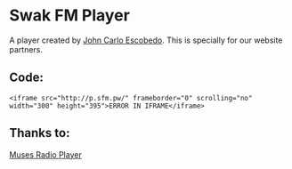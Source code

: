 Swak FM Player
======

A player created by [John Carlo Escobedo](https://github.com/jclikeness).
This is specially for our website partners.


Code:
------
```
<iframe src="http://p.sfm.pw/" frameborder="0" scrolling="no" width="300" height="395">ERROR IN IFRAME</iframe>
```


Thanks to:
------
[Muses Radio Player](http://www.musesradioplayer.com)
